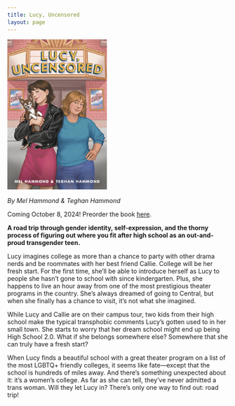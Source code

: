 ```yaml
---
title: Lucy, Uncensored
layout: page
---
```

<img src="/images/books/lucy_uncensored.jpeg" alt="Cover for Lucy, Uncensored, featuring two teenage girls in front of a theater marquee" class="image-right" style="max-width: 45%; height: auto; padding-bottom: 0;">

*By Mel Hammond & Teghan Hammond*

Coming October 8, 2024! Preorder the book [here](https://www.penguinrandomhouse.com/books/750113/lucy-uncensored-by-mel-hammond-and-teghan-hammond/).


**A road trip through gender identity, self-expression, and the thorny process of figuring out where you fit after high school as an out-and-proud transgender teen.**

Lucy imagines college as more than a chance to party with other drama nerds and be roommates with her best friend Callie. College will be her fresh start. For the first time, she’ll be able to introduce herself as Lucy to people she hasn’t gone to school with since kindergarten. Plus, she happens to live an hour away from one of the most prestigious theater programs in the country. She’s always dreamed of going to Central, but when she finally has a chance to visit, it’s not what she imagined.

While Lucy and Callie are on their campus tour, two kids from their high school make the typical transphobic comments Lucy’s gotten used to in her small town. She starts to worry that her dream school might end up being High School 2.0. What if she belongs somewhere else? Somewhere that she can truly have a fresh start?

When Lucy finds a beautiful school with a great theater program on a list of the most LGBTQ+ friendly colleges, it seems like fate—except that the school is hundreds of miles away. And there’s something unexpected about it: it’s a women’s college. As far as she can tell, they’ve never admitted a trans woman. Will they let Lucy in? There’s only one way to find out: road trip!
